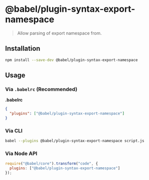 # @babel/plugin-syntax-export-namespace

> Allow parsing of export namespace from.

## Installation

```sh
npm install --save-dev @babel/plugin-syntax-export-namespace
```

## Usage

### Via `.babelrc` (Recommended)

**.babelrc**

```json
{
  "plugins": ["@babel/plugin-syntax-export-namespace"]
}
```

### Via CLI

```sh
babel --plugins @babel/plugin-syntax-export-namespace script.js
```

### Via Node API

```javascript
require("@babel/core").transform("code", {
  plugins: ["@babel/plugin-syntax-export-namespace"]
});
```
